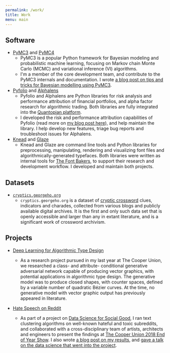 ```yaml
---
permalink: /work/
title: Work
menu: main
---
```


## Software

- [PyMC3](https://github.com/pymc-devs/pymc3) and
  [PyMC4](https://github.com/pymc-devs/pymc4)
  - PyMC3 is a popular Python framework for Bayesian modeling and probabilistic
    machine learning, focusing on Markov chain Monte Carlo (MCMC) and
    variational inference (VI) algorithms.
  - I'm a member of the core development team, and contribute to the PyMC3
    internals and documentation. I wrote [a blog post on tips and tricks for
    Bayesian modelling using
    PyMC3](https://www.georgeho.org/bayesian-modelling-cookbook/).
- [Pyfolio](https://github.com/quantopian/pyfolio) and
  [Alphalens](https://github.com/quantopian/alphalens)
  - Pyfolio and Alphalens are Python libraries for risk analysis and
    performance attribution of financial portfolios, and alpha factor research
    for algorithmic trading. Both libraries are fully integrated into the
    [Quantopian platform](http://quantopian.com/).
  - I developed the risk and performance attribution capabilities of Pyfolio
    (read more on [my blog post here](https://www.georgeho.org/pyfolio/)), and
    help maintain the library. I help develop new features, triage bug reports
    and troubleshoot issues for Alphalens.
- [Knead](https://github.com/font-bakers/knead) and [Glaze](https://github.com/font-bakers/glaze)
  - Knead and Glaze are command line tools and Python libraries for
    preprocessing, manipulating, rendering and visualizing font files and
    algorithmically-generated typefaces.
    Both libraries were written as internal tools for [The Font
    Bakers](https://font-bakers.github.io/), to support their research and
    development workflow. I developed and maintain both projects.

## Datasets

- [`cryptics.georgeho.org`](https://cryptics.georgeho.org/)
  - `cryptics.georgeho.org` is a dataset of [cryptic
    crossword](https://www.newyorker.com/puzzles-and-games-dept/cryptic-crossword/reintroducing-the-new-yorkers-cryptic-crossword)
    clues, indicators and charades, collected from various blogs and publicly
    available digital archives. It is the first and only such data set that is
    openly accessible and larger than any in extant literature, and is a
    significant work of crossword archivism.

## Projects

- [Deep Learning for Algorithmic Type Design](https://font-bakers.github.io/)
  - As a research project pursued in my last year at The Cooper Union, we
    researched a class- and attribute- conditional generative adversarial
    network capable of producing vector graphics, with potential applications
    in algorithmic type design. The generative model was to produce closed
    shapes, with counter spaces, defined by a variable number of quadratic
    Bézier curves. At the time, no generative model with vector graphic output
    has previously appeared in literature.

- [Hate Speech on Reddit](https://www.georgeho.org/reddit-clusters/)
  - As part of a project on [Data Science for Social
    Good](http://ee.cooper.edu/~keene/dssg.html), I ran text clustering
    algorithms on well-known hateful and toxic subreddits, and collaborated
    with a cross-disciplinary team of artists, architects and engineers to
    present the findings at [The Cooper Union 2018 End of Year
    Show](https://cooper.edu/events-and-exhibitions/exhibitions/2018-student-exhibition).
    I also wrote [a blog post on my
    results](https://www.georgeho.org/reddit-clusters/), and [gave a talk on
    the data science that went into the
    project](https://www.georgeho.org/reddit-slides/).
